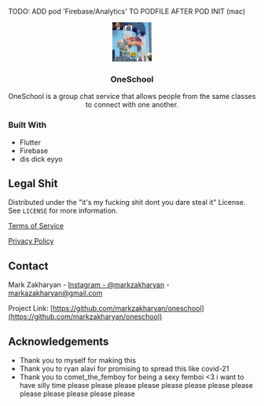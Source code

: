 TODO: ADD 
pod 'Firebase/Analytics' TO PODFILE AFTER POD INIT \(mac\)

<p align="center">
  <a href="https://github.com/markzakharyan/oneschool">
    <img src="images/logo.png" alt="Logo" width="80" height="80">
  </a>

  <h3 align="center">OneSchool</h3>

  <p align="center">
    OneSchool is a group chat service that allows people from the same classes to connect with one another. 
  </p>
</p>




<!-- ABOUT THE PROJECT -->
<!--
## About The Project

[![Product Name Screen Shot][product-screenshot]](https://example.com)
-->


### Built With

* []()Flutter
* []()Firebase
* []()dis dick eyyo



<!-- LICENSE -->
## Legal Shit

Distributed under the "it's my fucking shit dont you dare steal it" License. See `LICENSE` for more information.

[Terms of Service](https://fuckoff.com)

[Privacy Policy](https://fuckoff.com)

<!-- CONTACT -->
## Contact

Mark Zakharyan - [Instagram - @markzakharyan](https://instagram.com/markzakharyan) - markazakharyan@gmail.com

Project Link: [https://github.com/markzakharyan/oneschool](https://github.com/markzakharyan/oneschool)



<!-- ACKNOWLEDGEMENTS -->
## Acknowledgements

* []()Thank you to myself for making this
* []()Thank you to ryan alavi for promising to spread this like covid-21
* []()Thank you to comet_the_femboy for being a sexy femboi <3 i want to have silly time please please please please please please please please please please please please please